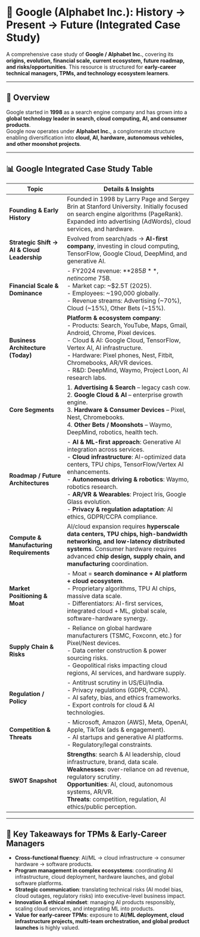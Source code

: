 # 🚀 Google (Alphabet Inc.): History → Present → Future (Integrated Case Study)

A comprehensive case study of **Google / Alphabet Inc.**, covering its **origins, evolution, financial scale, current ecosystem, future roadmap, and risks/opportunities**. This resource is structured for **early-career technical managers, TPMs, and technology ecosystem learners**.

---

## 📖 Overview
Google started in **1998** as a search engine company and has grown into a **global technology leader in search, cloud computing, AI, and consumer products**.  
Google now operates under **Alphabet Inc.**, a conglomerate structure enabling diversification into **cloud, AI, hardware, autonomous vehicles, and other moonshot projects**.

---

## 📊 Google Integrated Case Study Table

| **Topic** | **Details & Insights** |
|-----------|-------------------------|
| **Founding & Early History** | Founded in 1998 by Larry Page and Sergey Brin at Stanford University. Initially focused on search engine algorithms (PageRank). Expanded into advertising (AdWords), cloud services, and hardware. |
| **Strategic Shift → AI & Cloud Leadership** | Evolved from search/ads → **AI-first company**, investing in cloud computing, TensorFlow, Google Cloud, DeepMind, and generative AI. |
| **Financial Scale & Dominance** | - FY2024 revenue: **$285B**, net income ~$75B. <br> - Market cap: ~$2.5T (2025). <br> - Employees: ~190,000 globally. <br> - Revenue streams: Advertising (~70%), Cloud (~15%), Other Bets (~15%). |
| **Business Architecture (Today)** | **Platform & ecosystem company**: <br> - Products: Search, YouTube, Maps, Gmail, Android, Chrome, Pixel devices. <br> - Cloud & AI: Google Cloud, TensorFlow, Vertex AI, AI infrastructure. <br> - Hardware: Pixel phones, Nest, Fitbit, Chromebooks, AR/VR devices. <br> - R&D: DeepMind, Waymo, Project Loon, AI research labs. |
| **Core Segments** | 1. **Advertising & Search** – legacy cash cow. <br> 2. **Google Cloud & AI** – enterprise growth engine. <br> 3. **Hardware & Consumer Devices** – Pixel, Nest, Chromebooks. <br> 4. **Other Bets / Moonshots** – Waymo, DeepMind, robotics, health tech. |
| **Roadmap / Future Architectures** | - **AI & ML-first approach**: Generative AI integration across services. <br> - **Cloud infrastructure**: AI-optimized data centers, TPU chips, TensorFlow/Vertex AI enhancements. <br> - **Autonomous driving & robotics**: Waymo, robotics research. <br> - **AR/VR & Wearables**: Project Iris, Google Glass evolution. <br> - **Privacy & regulation adaptation**: AI ethics, GDPR/CCPA compliance. |
| **Compute & Manufacturing Requirements** | AI/cloud expansion requires **hyperscale data centers, TPU chips, high-bandwidth networking, and low-latency distributed systems**. Consumer hardware requires advanced **chip design, supply chain, and manufacturing** coordination. |
| **Market Positioning & Moat** | - Moat = **search dominance + AI platform + cloud ecosystem**. <br> - Proprietary algorithms, TPU AI chips, massive data scale. <br> - Differentiators: AI-first services, integrated cloud + ML, global scale, software-hardware synergy. |
| **Supply Chain & Risks** | - Reliance on global hardware manufacturers (TSMC, Foxconn, etc.) for Pixel/Nest devices. <br> - Data center construction & power sourcing risks. <br> - Geopolitical risks impacting cloud regions, AI services, and hardware supply. |
| **Regulation / Policy** | - Antitrust scrutiny in US/EU/India. <br> - Privacy regulations (GDPR, CCPA). <br> - AI safety, bias, and ethics frameworks. <br> - Export controls for cloud & AI technologies. |
| **Competition & Threats** | - Microsoft, Amazon (AWS), Meta, OpenAI, Apple, TikTok (ads & engagement). <br> - AI startups and generative AI platforms. <br> - Regulatory/legal constraints. |
| **SWOT Snapshot** | **Strengths**: search & AI leadership, cloud infrastructure, brand, data scale. <br> **Weaknesses**: over-reliance on ad revenue, regulatory scrutiny. <br> **Opportunities**: AI, cloud, autonomous systems, AR/VR. <br> **Threats**: competition, regulation, AI ethics/public perception. |

---

## 🎯 Key Takeaways for TPMs & Early-Career Managers
- **Cross-functional fluency**: AI/ML → cloud infrastructure → consumer hardware → software products.  
- **Program management in complex ecosystems**: coordinating AI infrastructure, cloud deployment, hardware launches, and global software platforms.  
- **Strategic communication**: translating technical risks (AI model bias, cloud outages, regulatory risks) into executive-level business impact.  
- **Innovation & ethical mindset**: managing AI products responsibly, scaling cloud services, and integrating ML into products.  
- **Value for early-career TPMs**: exposure to **AI/ML deployment, cloud infrastructure projects, multi-team orchestration, and global product launches** is highly valued.
